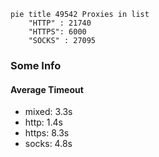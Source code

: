 
```mermaid
pie title 49542 Proxies in list
    "HTTP" : 21740
    "HTTPS": 6000
    "SOCKS" : 27095
```

### Some Info
#### Average Timeout

- mixed: 3.3s
- http: 1.4s
- https: 8.3s
- socks: 4.8s
